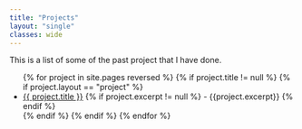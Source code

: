 ```yaml
---
title: "Projects"
layout: "single"
classes: wide
---
```


This is a list of some of the past project that I have done. 

<ul>
{% for project in site.pages reversed %}
 {% if project.title != null %}
  {% if project.layout == "project" %}
   <li><a href="{{ project.url }}">{{ project.title }}</a> 
   {% if project.excerpt != null %}
   - {{project.excerpt}}
   {% endif %}
   </li>
  {% endif %}
 {% endif %}
{% endfor %}
</ul>